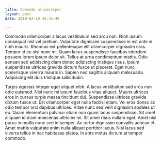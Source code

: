 ```yaml
---
title: Commodo ullamcorper
layout: post
date: 2019-02-20 19:46:49

---
```



Commodo ullamcorper a lacus vestibulum sed arcu non. Nibh ipsum consequat nisl vel pretium. Vulputate dignissim suspendisse in est ante in nibh mauris. Rhoncus est pellentesque elit ullamcorper dignissim cras. Tempor id eu nisl nunc mi. Quam lacus suspendisse faucibus interdum posuere lorem ipsum dolor sit. Tellus at urna condimentum mattis. Odio aenean sed adipiscing diam donec adipiscing tristique risus. Ipsum suspendisse ultrices gravida dictum fusce ut placerat. Eget nunc scelerisque viverra mauris in. Sapien nec sagittis aliquam malesuada. Adipiscing elit duis tristique sollicitudin.


Turpis egestas integer eget aliquet nibh. A lacus vestibulum sed arcu non odio euismod. Nisl nunc mi ipsum faucibus vitae aliquet. Mauris ultrices eros in cursus turpis massa tincidunt dui. Suspendisse ultrices gravida dictum fusce ut. Est ullamcorper eget nulla facilisi etiam. Vel eros donec ac odio tempor orci dapibus ultrices. Vitae nunc sed velit dignissim sodales ut eu. Quam elementum pulvinar etiam non quam lacus suspendisse. Sit amet aliquam id diam maecenas ultricies mi. Sit amet risus nullam eget. Amet nisl purus in mollis nunc sed id semper. Ac tortor dignissim convallis aenean et. Amet mattis vulputate enim nulla aliquet porttitor lacus. Nisi lacus sed viverra tellus in hac habitasse platea. In ante metus dictum at tempor commodo.
